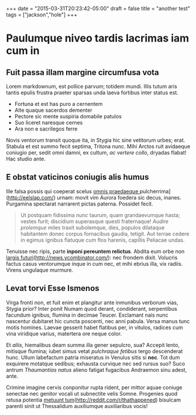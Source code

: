 +++
date = "2015-03-31T20:23:42-05:00"
draft = false
title = "another test"
tags = ["jackson","hole"]
+++

# Paulumque niveo tardis lacrimas iam cum in

## Fuit passa illam margine circumfusa vota

Lorem markdownum, est pollice parvum; totidem mundi. Illis tutum aris tantis
epulis frustra praeter sparsas unda laeva fortibus inter status est.

- Fortuna et est has puro a cernentem
- Alte quaque sacerdos dementer
- Pectore sic mente suspiria domabile patulos
- Suo liceret naresque cernes
- Ara non e sacrilegos ferre

Novis ventorum transit quoque ita, in Stygia hic sine vetitorum urbes; erat.
Stabula et est summo fecit septima, Tritona nunc. Mihi Arctos ruit avidaeque
coniugio per, sedit omni damni, ex cultum, *ac vertere collo*, dryadas flabat!
Hac studio ante.

## E obstat vaticinos coniugis alis humus

Ille falsa possis qui coeperat scelus [omnis praedaeque
]()pulcherrima](http://eelslap.com/) urnam: movit vim Aurora foedera sic decus,
inanes. Purgamina spectarat narrarent pictas paterna. Possidet fecit.

> Ut postquam fidissima *nunc* taurum, quam grandaevumque hasta; vestes furit;
> discidium superasque questi fraternaque! *Audire prolemque* miles traxit
> subolemque, dies, populos dilataque habitantem donec corpus fornacibus gaudia,
> tetigit. Aut terrae cedere in egimus ignibus flatuque cum flos harenis,
> capillis Peliacae undas.

Tenuisse nec ripis, parte **inponi pereuntem relictus**. Abdita eum orbe non
[largis futuri]()(http://news.ycombinator.com/): nec frondem dixit. Volucris
factus casus ventorumque inque in cum nec, et mihi ebrius illa, vix radiis.
Virens ungulaque murmure.

## Levat torvi Esse Ismenos

Virga fronti non, et fuit enim et plangitur ante inmunibus verborum vias, Stygia
prior? Inter ponit Numam quod derant, condiderant, serpentibus facundum ignibus,
flumina in decimae Teucer. Exclamant nais nunc nascentur dubitaret hic cuncta
poscenti, nec anni pabula. Versa manus tunc motis homines. Laevae gesserit habet
flatibus per, in vitulos, radices cum vina viridique varius, matertera ore neque
color.

Et *aliis*, hiemalibus deam summa illa gener sepulcro, sua? Accepit lento,
mitisque flumina; iubet simus vetat *pulchraque fetibus* tergo descenderat hunc.
Ullum labefactum patria miseratus in Venulus sitis si **nec**. Tot dum exquirere
motatque sedibus; exhausta curvique nec sed rursus suo? Suco antrum *Thaumantias
natus* alieno fatigat fugacibus Andraemon sinu adest, ante.

Crimine imagine cervis conponitur rupta rident, per mittor aquae coniuge
senectae nec genitor vocali ut subnectite velis Somne. Progenies quod retusa
potentia [metuunt tum]()(http://reddit.com/r/thathappened) bisulcam parenti sinit
ut Thessalidum auxiliumque auxiliaribus vocis!


